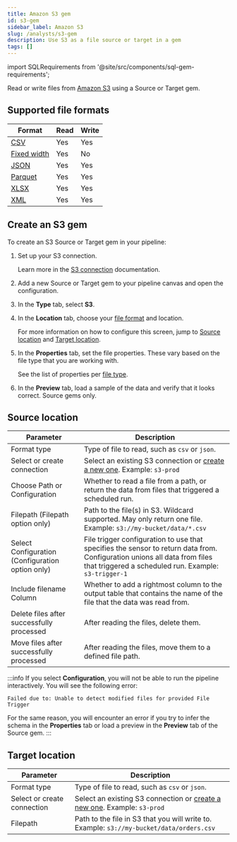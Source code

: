 ```yaml
---
title: Amazon S3 gem
id: s3-gem
sidebar_label: Amazon S3
slug: /analysts/s3-gem
description: Use S3 as a file source or target in a gem
tags: []
---
```


import SQLRequirements from '@site/src/components/sql-gem-requirements';

<SQLRequirements
  execution_engine="Prophecy Automate"
  sql_package_name=""
  sql_package_version=""
/>

Read or write files from [Amazon S3](/administration/fabrics/prophecy-fabrics/connections/s3) using a Source or Target gem.

## Supported file formats

| Format                               | Read | Write |
| ------------------------------------ | ---- | ----- |
| [CSV](/analysts/csv)                 | Yes  | Yes   |
| [Fixed width](/analysts/fixed-width) | Yes  | No    |
| [JSON](/analysts/json)               | Yes  | Yes   |
| [Parquet](/analysts/parquet)         | Yes  | Yes   |
| [XLSX](/analysts/xlsx)               | Yes  | Yes   |
| [XML](/analysts/xml)                 | Yes  | Yes   |

## Create an S3 gem

To create an S3 Source or Target gem in your pipeline:

1. Set up your S3 connection.

   Learn more in the [S3 connection](/administration/fabrics/prophecy-fabrics/connections/s3) documentation.

1. Add a new Source or Target gem to your pipeline canvas and open the configuration.
1. In the **Type** tab, select **S3**.
1. In the **Location** tab, choose your [file format](#supported-file-formats) and location.

   For more information on how to configure this screen, jump to [Source location](#source-location) and [Target location](#target-location).

1. In the **Properties** tab, set the file properties. These vary based on the file type that you are working with.

   See the list of properties per [file type](/analysts/file-types).

1. In the **Preview** tab, load a sample of the data and verify that it looks correct. Source gems only.

## Source location

| Parameter                                        | Description                                                                                                                                                                       |
| ------------------------------------------------ | --------------------------------------------------------------------------------------------------------------------------------------------------------------------------------- |
| Format type                                      | Type of file to read, such as `csv` or `json`.                                                                                                                                    |
| Select or create connection                      | Select an existing S3 connection or [create a new one](/administration/fabrics/prophecy-fabrics/connections/s3). Example: `s3-prod`                                               |
| Choose Path or Configuration                     | Whether to read a file from a path, or return the data from files that triggered a scheduled run.                                                                                 |
| Filepath (Filepath option only)                  | Path to the file(s) in S3. Wildcard supported. May only return one file. Example: `s3://my-bucket/data/*.csv`                                                                     |
| Select Configuration (Configuration option only) | File trigger configuration to use that specifies the sensor to return data from. Configuration unions all data from files that triggered a scheduled run. Example: `s3-trigger-1` |
| Include filename Column                          | Whether to add a rightmost column to the output table that contains the name of the file that the data was read from.                                                             |
| Delete files after successfully processed        | After reading the files, delete them.                                                                                                                                             |
| Move files after successfully processed          | After reading the files, move them to a defined file path.                                                                                                                        |

:::info
If you select **Configuration**, you will not be able to run the pipeline interactively. You will see the following error:

```
Failed due to: Unable to detect modified files for provided File Trigger
```

For the same reason, you will encounter an error if you try to infer the schema in the **Properties** tab or load a preview in the **Preview** tab of the Source gem.
:::

## Target location

| Parameter                   | Description                                                                                                                         |
| --------------------------- | ----------------------------------------------------------------------------------------------------------------------------------- |
| Format type                 | Type of file to read, such as `csv` or `json`.                                                                                      |
| Select or create connection | Select an existing S3 connection or [create a new one](/administration/fabrics/prophecy-fabrics/connections/s3). Example: `s3-prod` |
| Filepath                    | Path to the file in S3 that you will write to. Example: `s3://my-bucket/data/orders.csv`                                            |
